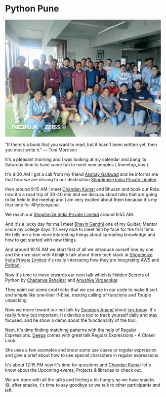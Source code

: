 # Python Pune 

![Python_Pune](./images/python_pune_sep2k19.jpg)

“If there's a book that you want to read, but it hasn't been written yet, then you must write it.”
― Toni Morrison 

It's a pleasant morning and I was looking at my calendar and bang its Saturday time to have some fun to meet new peoples ( #meetup_day ).

It's 9:00 AM I got a call from my friend [Akshay Gaikwad](https://twitter.com/AkshayG196) and he informs me that how we are driving to our destination [Shoptimize India Private Limited](https://twitter.com/shoptimizeindia).

then around 9:15 AM I meet [Chandan Kumar](https://twitter.com/raukadah) and Bhusan and book our Ride.
now it's a road trip of 30-40 min and we discuss about talks that are going to be held in the meetup and I am very excited about them because it's my first time for #Pythonpune.

We reach our [Shoptimize India Private Limited](https://twitter.com/shoptimizeindia) around 9:55 AM.

And it's a lucky day for me I meet [Bhavin Gandhi](https://twitter.com/_bhavin192) one of my Guider, Mentor since my college days it's very nice to meet him by face for the first time.
He tells me a few more interesting things about spreading knowledge and how to get started with new things.

And around 10:15 AM we start first of all we introduce ourself one by one and then we start with Abhijit's talk about there tech stack at [Shoptimize India Private Limited](https://twitter.com/shoptimizeindia) it's really interesting how they are integrating AWS and [Python](https://www.python.org/).

Now it's time to move towards our next talk which is Hidden Secrets of Python by [Chaitanya Rahalkar](https://twitter.com/chairahalkar) and [Anushka Virgaonkar](https://www.facebook.com/anushka.virgaonkar).

They point out some cool tricks that we can use in our code to make it sort and simple like one-liner If-Else, nesting calling of functions and Touple unpacking.

Now we move toward our net talk by [Sundeep Anand](https://twitter.com/sundeep_co_in) about [log-today](https://github.com/sundeep-co-in/makegoalsdaily). It's really funny but important. He devlop a tool to track yourself daily and stay focused. and he show a demo about the functionality of the tool.

Next, it's time finding matching patterns with the help of Regular Expressions. [Deepa](https://twitter.com/deepscbe) comes with great talk Regular Expressions - A Closer Look.

She uses a few examples and show some use cases or regular expression and give a brief about how to use special characters in regular expressions.

It's about 12:15 PM now it's time for questions and [Chandan Kumar](https://twitter.com/raukadah) let's know about the Upcoming events, Projects & libraries to check out.

We are done with all the talks and feeling a bit hungry so we have snacks  😋, after snacks, t's time to say goodbye so we talk to other participants and left.